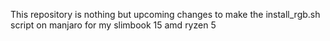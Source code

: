 This repository is nothing but upcoming changes to make the install_rgb.sh script on manjaro for my 
slimbook 15 amd ryzen 5
